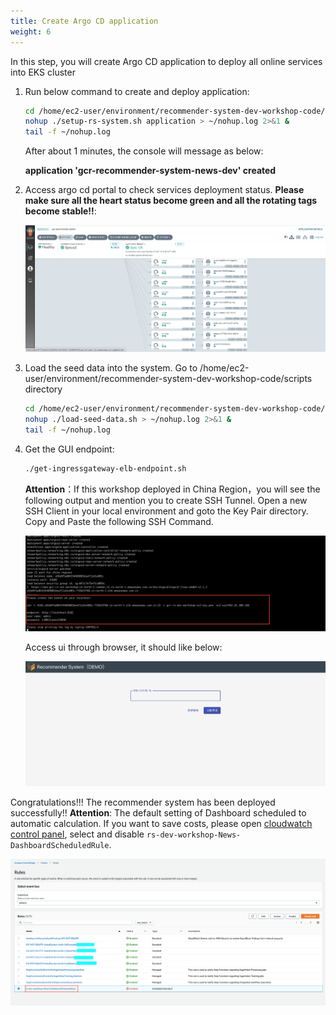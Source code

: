```yaml
---
title: Create Argo CD application
weight: 6
---
```


In this step, you will create Argo CD application to deploy all online services into EKS cluster

1. Run below command to create and deploy application:

    ```sh
    cd /home/ec2-user/environment/recommender-system-dev-workshop-code/scripts
    nohup ./setup-rs-system.sh application > ~/nohup.log 2>&1 &
    tail -f ~/nohup.log 
    ```

    After about 1 minutes, the console will message as below:

    **application 'gcr-recommender-system-news-dev' created**

3. Access argo cd portal to check services deployment status. **Please make sure all the heart status become green and all the rotating tags become stable!!**:

    ![Argocd application status](/images/argocd-app-status.png)

4. Load the seed data into the system. Go to /home/ec2-user/environment/recommender-system-dev-workshop-code/scripts directory

    ```sh
    cd /home/ec2-user/environment/recommender-system-dev-workshop-code/scripts
    nohup ./load-seed-data.sh > ~/nohup.log 2>&1 &
    tail -f ~/nohup.log 
    ```

5. Get the GUI endpoint:

    ```sh
    ./get-ingressgateway-elb-endpoint.sh
    ```

   **Attention**：If this workshop deployed in China Region，you will see the following output and mention you to create SSH Tunnel. Open a new SSH Client in your local environment and goto the Key Pair directory. Copy and Paste the following SSH Command.
   
   ![Create Tunnel](/images/create-tunnel-argocd.png)

    Access ui through browser, it should like below:

    ![Demo UI](/images/demo-ui.png)

Congratulations!!! The recommender system has been deployed successfully!!
**Attention**: The default setting of Dashboard scheduled to automatic calculation. If you want to save costs, please open [cloudwatch control panel](https://console.aws.amazon.com/events/home#/rules), select and disable `rs-dev-workshop-News-DashboardScheduledRule`.

![Dashboard Schedule Disable](/images/dashboard-schedule-disable.png)

